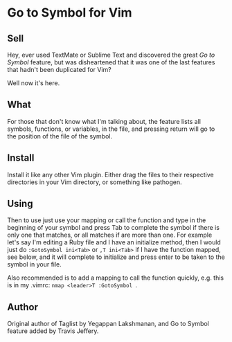 # Go to Symbol for Vim

## Sell

Hey, ever used TextMate or Sublime Text and discovered the great *Go to Symbol* feature, but
was disheartened that it was one of the last features that hadn't been
duplicated for Vim?

Well now it's here.

## What

For those that don't know what I'm talking about, the feature lists all
symbols, functions, or variables, in the file, and pressing return will go to
the position of the file of the symbol.

## Install

Install it like any other Vim plugin. Either drag the files to their respective
directories in your Vim directory, or something like pathogen.

## Using

Then to use just use your mapping or call the function and type in the
beginning of your symbol and press Tab to complete the symbol if there is only
one that matches, or all matches if are more than one. For example let's say
I'm editing a Ruby file and I have an initialize method, then I would just do
`:GotoSymbol ini<Tab>` or `,T ini<Tab>` if I have the function mapped, see
below, and it will complete to initialize and press enter to be taken to the
symbol in your file.

Also recommended is to add a mapping to call the function quickly, e.g. 
this is in my .vimrc: `nmap <leader>T :GotoSymbol `.

## Author

Original author of Taglist by Yegappan Lakshmanan, and Go to Symbol feature
added by Travis Jeffery.
